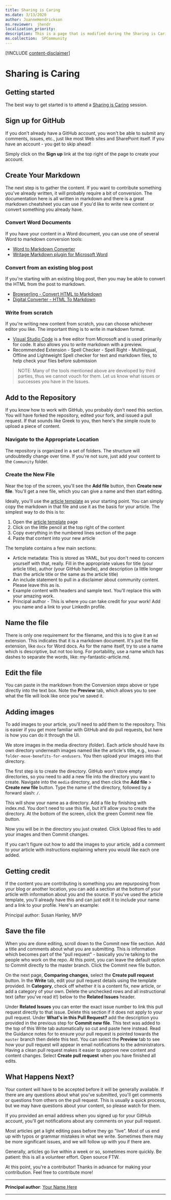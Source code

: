 ```yaml
---
title: Sharing is Caring
ms.date: 3/13/2020
author: JoanneHendrickson
ms.reviewer:  jhendr
localization_priority: 
description: This is a page that is modified during the Sharing is Caring workshop
ms.collection:  SPCommunity
---
```


[!INCLUDE [content-disclaimer](includes/content-disclaimer.md)]

# Sharing is Caring

## Getting started

The best way to get started is to attend a [Sharing is Caring](https://aka.ms/sharing-is-caring) session.

## Sign up for GitHub

If you don't already have a GitHub account, you won't be able to submit any comments, issues, etc., just like most Web sites and SharePoint itself. If you have an account - you get to skip ahead!

Simply click on the **Sign up** link at the top right of the page to create your account.

## Create Your Markdown

The next step is to gather the content. If you want to contribute something you've already written, it will probably require a bit of conversion. The documentation here is all written in markdown and there is a great markdown cheatsheet you can use if you'd like to write new content or convert something you already have.

### Convert Word Documents

If you have your content in a Word document, you can use one of several Word to markdown conversion tools:

- [Word to Markdown Converter](https://word2md.com/)
- [Writage Markdown plugin for Microsoft Word](http://www.writage.com/)

### Convert from an existing blog post

If you're starting with an existing blog post, then you may be able to convert the HTML from the post to markdown.
- [Browserling - Convert HTML to Markdown](https://www.browserling.com/tools/html-to-markdown)
- [Digital Converter - HTML To Markdown](https://convert-tool.com/conversion/html-to-markdown)

### Write from scratch

If you're writing new content from scratch, you can choose whichever editor you like. The important thing is to write in markdown format.

- [Visual Studio Code](https://code.visualstudio.com/Download) is a free editor from Microsoft and is used primarily for code. It also allows you to write markdown with a preview.
- Recommended Extension - Spell Checker - Spell Right - Multilingual, Offline and Lightweight Spell checker for text and markdown files, to help check your files before submission

> NOTE: Many of the tools mentioned above are developed by third parties, thus we cannot vouch for them. Let us know what issues or successes you have in the Issues.

## Add to the Repository

If you know how to work with GitHub, you probably don't need this section. You will have forked the repository, edited your fork, and issued a pull request. If that sounds like Greek to you, then here's the simple route to upload a piece of content.

### Navigate to the Appropriate Location

The repository is organized in a set of folders. The structure will undoubtedly change over time. If you're not sure, just add your content to the `Community` folder.

### Create the New File

Near the top of the screen, you'll see the **Add file** button, then **Create new file**. You'll get a new file, which you can give a name and then start editing.


Ideally, you'll use the [article template](./article-template.md) as your starting point. You can simply copy the markdown in that file and use it as the basis for your article. The simplest way to do this is to:

1. Open the [article template](./article-template.md) page
1. Click on the little pencil at the top right of the content
1. Copy everything in the numbered lines section of the page
1. Paste that content into your new article

The template contains a few main sections:

- Article metadata: This is stored as YAML, but you don't need to concern yourself with that, really. Fill in the appropriate values for title (your article title), author (your GitHub handle), and description (a little longer than the article title or the same as the article title)
- An include statement to pull in a disclaimer about community content. Please leave this as is.
- Example content with headers and sample text. You'll replace this with your amazing work.
- Principal author - This is where you can take credit for your work! Add you name and a link to your LinkedIn profile.

## Name the file

There is only one requirement for the filename, and this is to give it an `md` extension. This indicates that it is a markdown document. It's just the file extension, like `docx` for Word docs. As for the name itself, try to use a name which is descriptive, but not too long. For portability, use a name which has dashes to separate the words, like: my-fantastic-article.md.

## Edit the file

You can paste in the markdown from the Conversion steps above or type directly into the text box. Note the **Preview** tab, which allows you to see what the file will look like once you've saved it.

## Adding images

To add images to your article, you'll need to add them to the repository. This is easier if you get more familiar with GitHub and do pull requests, but here is how you can do it through the UI.

We store images in the media directory (folder). Each article should have its own directory underneath images named like the article's title, e.g., `known-folder-move-benefits-for-endusers`. You then upload your images into that directory.

The first step is to create the directory. GitHub won't store empty directories, so you need to add a new file into the directory you want to create. Navigate into the `media` directory, and then click the **Add file** > **Create new file** button. Type the name of the directory, followed by a forward slash: `/`.

This will show your name as a directory. Add a file by finishing with index.md. You don't need to use this file, but it'll allow you to create the directory. At the bottom of the screen, click the green Commit new file button.

Now you will be in the directory you just created. Click Upload files to add your images and then Commit changes.

If you can't figure out how to add the images to your article, add a comment to your article with instructions explaining where you would like each one added.

## Getting credit

If the content you are contributing is something you are repurposing from your blog or another location, you can add a section at the bottom of your article with information about you and the source. If you've used the article template, you'll already have this and can just edit it to include your name and a link to your profile. Here's an example:

Principal author: Susan Hanley, MVP

## Save the file

When you are done editing, scroll down to the Commit new file section. Add a title and comments about what you are submitting. This is information which becomes part of the "pull request" - basically you're talking to the people who work on the repo. At this point, you can leave the default option to Commit directly to the master branch. Click the Commit new file button.

On the next page, **Comparing changes**, select the **Create pull request** button. In the **Write** tab, edit your pull request details using the template provided. In **Category**, check off whether it is a content fix, new article, or add a category of your own. Delete the unchecked rows and all instructional text (after you've read it!) below to the **Related Issues** header.

Under **Related Issues** you can enter the exact issue number to link this pull request directly to that issue. Delete this section if it does not apply to your pull request. Under **What's in this Pull Request?** add the description you provided in the previous step for **Commit new file**. This text was added to the top of this Write tab automatically so cut and paste here instead. Read the Guidance notes for to ensure your pull request is pointed towards the `master` branch then delete this text. You can select the **Preview** tab to see how your pull request will appear in email notifications to the administrators. Having a clean pull request makes it easier to approve new content and content changes. Select **Create pull request** when you have finished all edits.

## What Happens Next?

Your content will have to be accepted before it will be generally available. If there are any questions about what you've submitted, you'll get comments or questions from others on the pull request. This is usually a quick process, but we may have questions about your content, so please watch for them.

If you provided an email address when you signed up for your GitHub account, you'll get notifications about any comments on your pull request.

Most articles get a light editing pass before they go "live". Most of us end up with typos or grammar mistakes in what we write. Sometimes there may be more significant issues, and we will follow up with you if there are.

Generally, articles go live within a week or so, sometimes more quickly. Be patient: this is all a volunteer effort. Open source FTW.

At this point, you're a contributor! Thanks in advance for making your contribution. Feel free to contribute more!

---

**Principal author**: [Your Name Here](http://www.linkedin.com/in/YourProfileLink)

---
